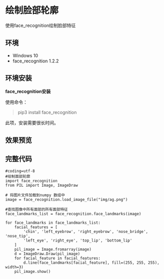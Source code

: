 # 绘制脸部轮廓

使用face_recognition绘制脸部特征

## 环境 ##
+   Windows 10 
+   face_recognition 1.2.2


## 环境安装 ##

**face_recognition安装**

使用命令：
>pip3 install face_recognition


此项，安装需要很长时间。

## 效果预览 ##



## 完整代码 ##

```
#coding=utf-8
#绘制面部轮廓
import face_recognition
from PIL import Image, ImageDraw

# 将图片文件加载到numpy 数组中
image = face_recognition.load_image_file("img/ag.png")

#查找图像中所有面部的所有面部特征
face_landmarks_list = face_recognition.face_landmarks(image)

for face_landmarks in face_landmarks_list:
    facial_features = [
        'chin', 'left_eyebrow', 'right_eyebrow', 'nose_bridge', 'nose_tip',
        'left_eye', 'right_eye', 'top_lip', 'bottom_lip'
    ]
    pil_image = Image.fromarray(image)
    d = ImageDraw.Draw(pil_image)
    for facial_feature in facial_features:
        d.line(face_landmarks[facial_feature], fill=(255, 255, 255), width=3)
    pil_image.show()

```